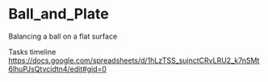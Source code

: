 # Ball_and_Plate
Balancing a ball on a flat surface

Tasks timeline
https://docs.google.com/spreadsheets/d/1hLzTSS_sujnctCRvLRU2_k7nSMt6lhuPJsQtvcidtn4/edit#gid=0
